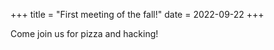+++
title = "First meeting of the fall!"
date = 2022-09-22
+++

Come join us for pizza and hacking!

<!--more-->


